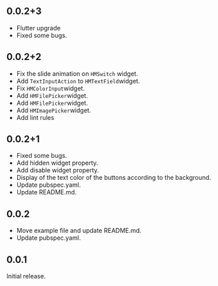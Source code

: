 ## 0.0.2+3
- Flutter upgrade
- Fixed some bugs.
## 0.0.2+2
- Fix the slide animation on `HMSwitch` widget.
- Add `TextInputAction` to `HMTextField`widget.
- Fix `HMColorInput`widget.
- Add `HMFilePicker`widget.
- Add `HMFilePicker`widget.
- Add `HMImagePicker`widget.
- Add lint rules
## 0.0.2+1
- Fixed some bugs.
- Add hidden widget property.
- Add disable widget property.
- Display of the text color of the buttons according to the background.
- Update pubspec.yaml.
- Update README.md.
## 0.0.2
- Move example file and update README.md.
- Update pubspec.yaml.
## 0.0.1
Initial release.
